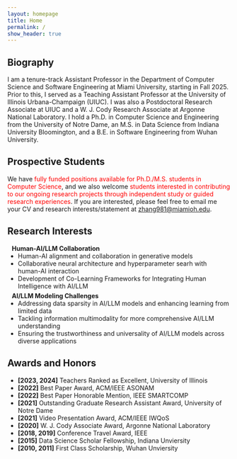 ```yaml
---
layout: homepage
title: Home
permalink: /
show_header: true
---
```


## Biography


I am a tenure-track Assistant Professor in the Department of Computer Science and Software Engineering at Miami University, starting in Fall 2025. Prior to this, I served as a Teaching Assistant Professor at the University of Illinois Urbana-Champaign (UIUC). I was also a Postdoctoral Research Associate at UIUC and a W. J. Cody Research Associate at Argonne National Laboratory. I hold a Ph.D. in Computer Science and Engineering from the University of Notre Dame, an M.S. in Data Science from Indiana University Bloomington, and a B.E. in Software Engineering from Wuhan University.


## Prospective Students


 We have <span style="color: red;">fully funded positions available for Ph.D./M.S. students in Computer Science</span>, and we also welcome <span style="color: red;">students interested in contributing to our ongoing research projects through independent study or guided research experiences</span>.
  If you are interested, please feel free to email me your CV and research interests/statement at <a href="mailto:zhang981@miamioh.edu">zhang981@miamioh.edu</a>.




## Research Interests
<h4 style="margin:0 10px 0;">Human-AI/LLM Collaboration</h4>

<ul style="margin:0 0 5px;">
  <li><autocolor>Human-AI alignment and collaboration in generative models</autocolor></li>
  <li><autocolor>Collaborative neural architecture and hyperparameter searh with human-AI interaction</autocolor></li>
  <li><autocolor>Development of Co-Learning Frameworks for Integrating Human Intelligence with AI/LLM</autocolor></li>
</ul>

<h4 style="margin:0 10px 0;">AI/LLM Modeling Challenges</h4>

<ul style="margin:0 0 5px;">
  <li><autocolor>Addressing data sparsity in AI/LLM models and enhancing learning from limited data</autocolor></li>
  <li><autocolor>Tackling information multimodality for more comprehensive AI/LLM understanding</autocolor></li>
    <li><autocolor>Ensuring the trustworthiness and universality of AI/LLM models across diverse applications</autocolor></li>
</ul>



## Awards and Honors

- **[2023, 2024]** Teachers Ranked as Excellent, University of Illinois
- **[2022]** Best Paper Award, ACM/IEEE ASONAM
- **[2022]** Best Paper Honorable Mention, IEEE SMARTCOMP
- **[2021]** Outstanding Graduate Research Assistant Award, University of Notre Dame 
- **[2021]** Video Presentation Award, ACM/IEEE IWQoS
- **[2020]** W. J. Cody Associate Award, Argonne National Laboratory
- **[2018, 2019]** Conference Travel Award, IEEE
- **[2015]** Data Science Scholar Fellowship, Indiana Unviersity
- **[2010, 2011]** First Class Scholarship, Wuhan Unviersity
